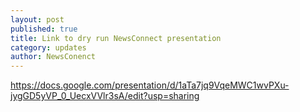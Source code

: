 ```yaml
---
layout: post
published: true
title: Link to dry run NewsConnect presentation
category: updates
author: NewsConenct
---
```


https://docs.google.com/presentation/d/1aTa7jq9VqeMWC1wvPXu-jygGD5yVP_0_UecxVVlr3sA/edit?usp=sharing